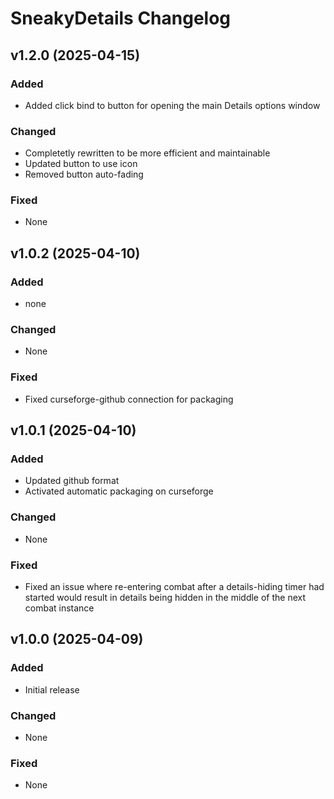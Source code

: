 # SneakyDetails Changelog

## v1.2.0 (2025-04-15)
### Added
- Added click bind to button for opening the main Details options window

### Changed
- Completetly rewritten to be more efficient and maintainable
- Updated button to use icon
- Removed button auto-fading

### Fixed
- None


## v1.0.2 (2025-04-10)
### Added
- none

### Changed
- None

### Fixed
- Fixed curseforge-github connection for packaging


## v1.0.1 (2025-04-10)
### Added
- Updated github format
- Activated automatic packaging on curseforge

### Changed
- None

### Fixed
- Fixed an issue where re-entering combat after a details-hiding timer had started would result in details being hidden in the middle of the next combat instance


## v1.0.0 (2025-04-09)
### Added
- Initial release

### Changed
- None

### Fixed
- None
